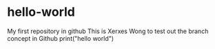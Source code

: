 # hello-world
My first repository in github
This is Xerxes Wong to test out the branch concept in Github
print("hello world")

